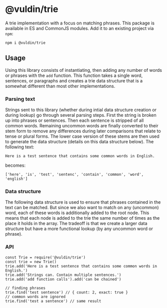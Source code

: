# @vuldin/trie

A trie implementation with a focus on matching phrases.
This package is available in ES and CommonJS modules.
Add it to an existing project via `npm`:

```
npm i @vuldin/trie
```

## Usage

Using this library consists of instantiating, then adding any number of words or phrases with the `add` function.
This function takes a single word, sentences, or paragraphs and creates a trie data structure that is a somewhat different than most other implementations.

### Parsing text

Strings sent to this library (whether during intial data structure creation or during lookup) go through several parsing steps.
First the string is broken up into phrases or sentences.
Then each sentence is stripped of all common words.
Remaining uncommon words are finally converted to their stem form to remove any differences during later comparisons that relate to tense or plural forms.
The lower case version of these stems are then used to generate the data structure (details on this data structure below).
The following text:

```
Here is a test sentence that contains some common words in English.
```

becomes:

```
['here', 'is', 'test', 'sentenc', 'contain', 'common', 'word', 'english']
```

### Data structure

The following data structure is used to ensure that phrases contained in the text can be matched.
But since we also want to match on any (uncommon) word, each of these words is additionally added to the root node.
This means that each node is added to the trie the same number of times as the place it holds in the array.
The tradeoff is that we create a larger data structure but have a more functional lookup (by any uncommon word or phrase).

### API

```
const Trie = require('@vuldin/trie')
const trie = new Trie()
trie.add('Here is a test sentence that contains some common words in English.')
trie.add('Strings can. Contain multiple sentences.')
trie.add('add function calls').add('can be chained')

// finding phrases
trie.find('test sentence') // { count: 2, exact: true }
// common words are ignored
trie.find('test a sentence') // same result
```
